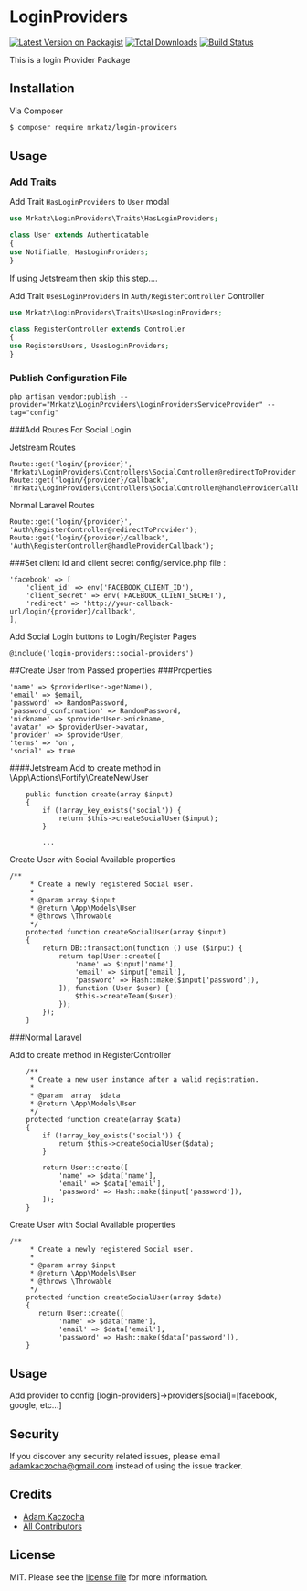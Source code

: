 # LoginProviders

[![Latest Version on Packagist][ico-version]][link-packagist]
[![Total Downloads][ico-downloads]][link-downloads]
[![Build Status][ico-travis]][link-travis]

This is a login Provider Package

## Installation

Via Composer

``` bash
$ composer require mrkatz/login-providers
```

## Usage

### Add Traits

Add Trait `HasLoginProviders` to `User` modal
```php
use Mrkatz\LoginProviders\Traits\HasLoginProviders;

class User extends Authenticatable
{
use Notifiable, HasLoginProviders;
}
```

If using Jetstream then skip this step....

Add Trait `UsesLoginProviders` in `Auth/RegisterController` Controller
```php
use Mrkatz\LoginProviders\Traits\UsesLoginProviders;

class RegisterController extends Controller
{
use RegistersUsers, UsesLoginProviders;
}
```

### Publish Configuration File

```
php artisan vendor:publish --provider="Mrkatz\LoginProviders\LoginProvidersServiceProvider" --tag="config"
```

###Add Routes For Social Login

Jetstream Routes
```
Route::get('login/{provider}', 'Mrkatz\LoginProviders\Controllers\SocialController@redirectToProvider');
Route::get('login/{provider}/callback', 'Mrkatz\LoginProviders\Controllers\SocialController@handleProviderCallback');
```
Normal Laravel Routes
```
Route::get('login/{provider}', 'Auth\RegisterController@redirectToProvider');
Route::get('login/{provider}/callback', 'Auth\RegisterController@handleProviderCallback');
```

###Set client id and client secret config/service.php file :

```
'facebook' => [
    'client_id' => env('FACEBOOK_CLIENT_ID'),
    'client_secret' => env('FACEBOOK_CLIENT_SECRET'),
    'redirect' => 'http://your-callback-url/login/{provider}/callback',
],
```

Add Social Login buttons to Login/Register Pages
```
@include('login-providers::social-providers')
```


##Create User from Passed properties
###Properties
````
'name' => $providerUser->getName(),
'email' => $email,
'password' => RandomPassword,
'password_confirmation' => RandomPassword,
'nickname' => $providerUser->nickname,
'avatar' => $providerUser->avatar,
'provider' => $providerUser,
'terms' => 'on',
'social' => true
````

####Jetstream
Add to create method in \App\Actions\Fortify\CreateNewUser
```
    public function create(array $input)
    {
        if (!array_key_exists('social')) {
            return $this->createSocialUser($input);
        }
        
        ...
```
Create User with Social Available properties
```
/**
     * Create a newly registered Social user.
     *
     * @param array $input
     * @return \App\Models\User
     * @throws \Throwable
     */
    protected function createSocialUser(array $input)
    {
        return DB::transaction(function () use ($input) {
            return tap(User::create([
                'name' => $input['name'],
                'email' => $input['email'],
                'password' => Hash::make($input['password']),
            ]), function (User $user) {
                $this->createTeam($user);
            });
        });
    }
```

###Normal Laravel

Add to create method in RegisterController

````
    /**
     * Create a new user instance after a valid registration.
     *
     * @param  array  $data
     * @return \App\Models\User
     */
    protected function create(array $data)
    {
        if (!array_key_exists('social')) {
            return $this->createSocialUser($data);
        }
        
        return User::create([
            'name' => $data['name'],
            'email' => $data['email'],
            'password' => Hash::make($input['password']),
        ]);
    }
````

Create User with Social Available properties
```
/**
     * Create a newly registered Social user.
     *
     * @param array $input
     * @return \App\Models\User
     * @throws \Throwable
     */
    protected function createSocialUser(array $data)
    {
       return User::create([
            'name' => $data['name'],
            'email' => $data['email'],
            'password' => Hash::make($data['password']),
    }
```

## Usage

Add provider to config [login-providers]->providers[social]=[facebook, google, etc...]

## Security

If you discover any security related issues, please email adamkaczocha@gmail.com
instead of using the issue tracker.

## Credits

- [Adam Kaczocha][link-author]
- [All Contributors][link-contributors]

## License

MIT. Please see the [license file](license.md) for more information.

[ico-version]: https://img.shields.io/packagist/v/mrkatz/login-providers.svg?style=flat-square
[ico-downloads]: https://img.shields.io/packagist/dt/mrkatz/login-providers.svg?style=flat-square
[ico-travis]: https://img.shields.io/travis/mrkatz/login-providers/master.svg?style=flat-square

[link-packagist]: https://packagist.org/packages/mrkatz/login-providers
[link-downloads]: https://packagist.org/packages/mrkatz/login-providers
[link-travis]: https://travis-ci.org/mrkatz/login-providers
[link-styleci]: https://styleci.io/repos/12345678
[link-author]: https://github.com/mrkatz
[link-contributors]: ../../contributors
